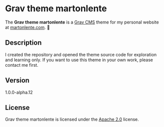 # Grav theme martonlente
The **Grav theme martonlente** is a [Grav CMS](http://github.com/getgrav/grav) theme for my personal website at [martonlente.com](https://martonlente.com). :purple_heart:

## Description
I created the repository and opened the theme source code for exploration and learning only. If you want to use this theme in your own work, please contact me first.

## Version
1.0.0-alpha.12

## License
Grav theme martonlente is licensed under the [Apache 2.0](https://github.com/martonlente/grav-theme-martonlente/blob/main/LICENSE) license.
